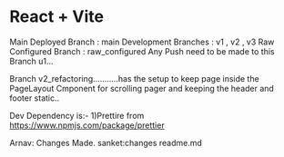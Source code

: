 # React + Vite

Main Deployed Branch : main
Development Branches : v1 , v2 , v3
Raw Configured Branch : raw_configured
Any Push need to be made to this Branch u1...

Branch v2_refactoring...........has the setup to keep page inside the PageLayout Cmponent for scrolling pager and keeping the header and footer static..

Dev Dependency is:-
1)Prettire from https://www.npmjs.com/package/prettier

Arnav: Changes Made.
sanket:changes readme.md
